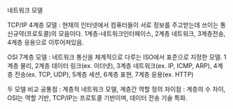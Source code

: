 네트워크 모델

TCP/IP 4계층 모델 : 현재의 인터넷에서 컴퓨터들이 서로 정보를 주고받는데 쓰이는 통신규약(프로토콜)의 모음이다.
 1계층-네트워크인터페이스, 2계층 네트워크, 3계층전송, 4계층 응용으로 이루어져있음.

OSI 7계층 모델 : 네트워크 통신을 체계적으로 다루는 ISO에서 표준으로 지정한 모델. 
1계층 물리, 2계층 데이터 링크(ex. 이더넷), 3계층 네트워크(ex. IP, ICMP, ARP), 4계층 전송(ex. TCP, UDP), 5계층 세션, 6계층 표현, 7계층 응용(ex. HTTP)


두 모델 비교 
공통점 : 계층적 네트워크 모델, 계층간 역할 정의
차이점 : 계층의 수 차이, OSI는 역할 기반, TCP/IP는 프로토콜 기반이며, 데이터 전송 기술 특화. 